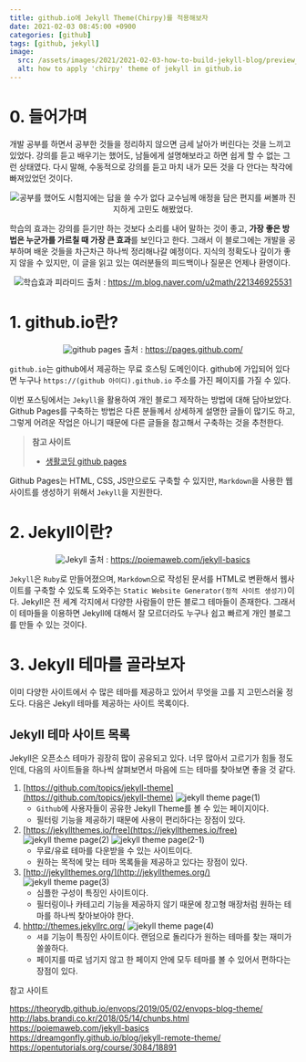 ```yaml
---
title: github.io에 Jekyll Theme(Chirpy)를 적용해보자
date: 2021-02-03 08:45:00 +0900
categories: [github]
tags: [github, jekyll]
image:
  src: /assets/images/2021/2021-02-03-how-to-build-jekyll-blog/preview_image.png
  alt: how to apply 'chirpy' theme of jekyll in github.io
---
```


# 0. 들어가며

개발 공부를 하면서 공부한 것들을 정리하지 않으면 금세 날아가 버린다는 것을 느끼고 있었다. 강의를 듣고 배우기는 했어도, 남들에게 설명해보라고 하면 쉽게 할 수 없는 그런 상태였다. 다시 말해, 수동적으로 강의를 듣고 마치 내가 모든 것을 다 안다는 착각에 빠져있었던 것이다.

<p align="center">
    <img class="post-img" src="/assets/images/2021/2021-02-03-how-to-build-jekyll-blog/cheese_duck.png" alt="공부를 했어도 시험지에는 답을 쓸 수가 없다">
    <span align="center" class="post-img-caption">교수님께 애정을 담은 편지를 써볼까 진지하게 고민도 해봤었다.</span>
</p>

학습의 효과는 강의를 듣기만 하는 것보다 소리를 내어 말하는 것이 좋고, **가장 좋은 방법은 누군가를 가르칠 때 가장 큰 효과**를 보인다고 한다. 그래서 이 블로그에는 개발을 공부하며 배운 것들을 차근차근 하나씩 정리해나갈 예정이다. 지식의 정확도나 깊이가 좋지 않을 수 있지만, 이 글을 읽고 있는 여러분들의 피드백이나 질문은 언제나 환영이다.

<p align="center">
    <img class="post-img" src="/assets/images/2021/2021-02-03-how-to-build-jekyll-blog/learning_pyramid.png" alt="학습효과 피라미드">
    <span align="center" class="post-img-caption">출처 : <a href="https://m.blog.naver.com/u2math/221346925531">https://m.blog.naver.com/u2math/221346925531</a></span>
</p>

# 1. github.io란?

<p align="center">
    <img class="post-img" src="/assets/images/2021/2021-02-03-how-to-build-jekyll-blog/github_pages.jpg" alt="github pages">
    <span align="center" class="post-img-caption">출처 : <a href="https://pages.github.com/">https://pages.github.com/</a></span>
</p>

`github.io`는 github에서 제공하는 무료 호스팅 도메인이다. github에 가입되어 있다면 누구나 `https://(github 아이디).github.io` 주소를 가진 페이지를 가질 수 있다.

이번 포스팅에서는 `Jekyll`을 활용하여 개인 블로그 제작하는 방법에 대해 담아보았다. Github Pages를 구축하는 방법은 다른 분들께서 상세하게 설명한 글들이 많기도 하고, 그렇게 어려운 작업은 아니기 때문에 다른 글들을 참고해서 구축하는 것을 추천한다.

> **참고 사이트**
>
> - [생활코딩 github pages](https://opentutorials.org/course/3084/18891)

Github Pages는 HTML, CSS, JS만으로도 구축할 수 있지만, `Markdown`을 사용한 웹 사이트를 생성하기 위해서 `Jekyll`을 지원한다.

# 2. Jekyll이란?

<p align="center">
    <img class="post-img" src="/assets/images/2021/2021-02-03-how-to-build-jekyll-blog/jekyll.png" alt="Jekyll">
    <span align="center" class="post-img-caption">출처 : <a href="https://poiemaweb.com/jekyll-basics">https://poiemaweb.com/jekyll-basics</a></span>
</p>

`Jekyll`은 `Ruby`로 만들어졌으며, `Markdown`으로 작성된 문서를 HTML로 변환해서 웹사이트를 구축할 수 있도록 도와주는 `Static Website Generator(정적 사이트 생성기)`이다. Jekyll은 전 세계 각지에서 다양한 사람들이 만든 블로그 테마들이 존재한다. 그래서 이 테마들을 이용하면 Jekyll에 대해서 잘 모르더라도 누구나 쉽고 빠르게 개인 블로그를 만들 수 있는 것이다.

# 3. Jekyll 테마를 골라보자

이미 다양한 사이트에서 수 많은 테마를 제공하고 있어서 무엇을 고를 지 고민스러울 정도다. 다음은 Jekyll 테마를 제공하는 사이트 목록이다.

## Jekyll 테마 사이트 목록

Jekyll은 오픈소스 테마가 굉장히 많이 공유되고 있다. 너무 많아서 고르기가 힘들 정도인데, 다음의 사이트들을 하나씩 살펴보면서 마음에 드는 테마를 찾아보면 좋을 것 같다.

1. [https://github.com/topics/jekyll-theme](https://github.com/topics/jekyll-theme)
   ![jekyll theme page(1)](</assets/images/2021/2021-02-03-how-to-build-jekyll-blog/jekyll_theme_page(1).png>)
   - `Github`에 사용자들이 공유한 Jekyll Theme를 볼 수 있는 페이지이다.
   - 필터링 기능을 제공하기 때문에 사용이 편리하다는 장점이 있다.
2. [https://jekyllthemes.io/free](https://jekyllthemes.io/free)
   ![jekyll theme page(2)](</assets/images/2021/2021-02-03-how-to-build-jekyll-blog/jekyll_theme_page(2).png>)
   ![jekyll theme page(2-1)](</assets/images/2021/2021-02-03-how-to-build-jekyll-blog/jekyll_theme_page(2-1).png>)
   - 무료/유료 테마를 다운받을 수 있는 사이트이다.
   - 원하는 목적에 맞는 테마 목록들을 제공하고 있다는 장점이 있다.
3. [http://jekyllthemes.org/](http://jekyllthemes.org/)
   ![jekyll theme page(3)](</assets/images/2021/2021-02-03-how-to-build-jekyll-blog/jekyll_theme_page(3).png>)
   - 심플한 구성이 특징인 사이트이다.
   - 필터링이나 카테고리 기능을 제공하지 않기 때문에 창고형 매장처럼 원하는 테마를 하나씩 찾아보아야 한다.
4. [hhttp://themes.jekyllrc.org/](hhttp://themes.jekyllrc.org/)
   ![jekyll theme page(4)](</assets/images/2021/2021-02-03-how-to-build-jekyll-blog/jekyll_theme_page(4).png>)
   - `셔플` 기능이 특징인 사이트이다. 랜덤으로 돌리다가 원하는 테마를 찾는 재미가 쏠쏠하다.
   - 페이지를 따로 넘기지 않고 한 페이지 안에 모두 테마를 볼 수 있어서 편하다는 장점이 있다.

참고 사이트

https://theorydb.github.io/envops/2019/05/02/envops-blog-theme/
http://labs.brandi.co.kr/2018/05/14/chunbs.html
https://poiemaweb.com/jekyll-basics
https://dreamgonfly.github.io/blog/jekyll-remote-theme/
https://opentutorials.org/course/3084/18891
